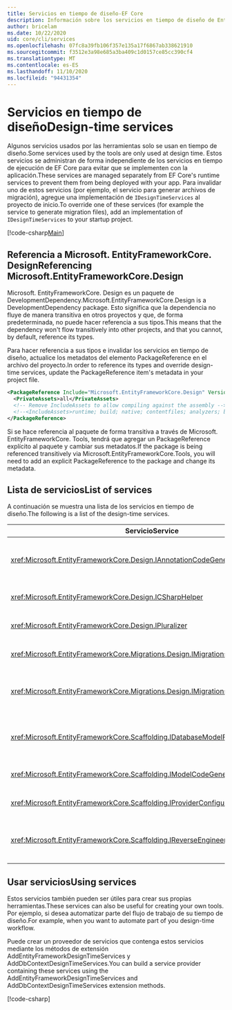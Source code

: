 ```yaml
---
title: Servicios en tiempo de diseño-EF Core
description: Información sobre los servicios en tiempo de diseño de Entity Framework Core
author: bricelam
ms.date: 10/22/2020
uid: core/cli/services
ms.openlocfilehash: 07fc8a39fb106f357e135a17f6867ab338621910
ms.sourcegitcommit: f3512e3a98e685a3ba409c1d0157ce85cc390cf4
ms.translationtype: MT
ms.contentlocale: es-ES
ms.lasthandoff: 11/10/2020
ms.locfileid: "94431354"
---
```

# <a name="design-time-services"></a><span data-ttu-id="d451d-103">Servicios en tiempo de diseño</span><span class="sxs-lookup"><span data-stu-id="d451d-103">Design-time services</span></span>

<span data-ttu-id="d451d-104">Algunos servicios usados por las herramientas solo se usan en tiempo de diseño.</span><span class="sxs-lookup"><span data-stu-id="d451d-104">Some services used by the tools are only used at design time.</span></span> <span data-ttu-id="d451d-105">Estos servicios se administran de forma independiente de los servicios en tiempo de ejecución de EF Core para evitar que se implementen con la aplicación.</span><span class="sxs-lookup"><span data-stu-id="d451d-105">These services are managed separately from EF Core's runtime services to prevent them from being deployed with your app.</span></span> <span data-ttu-id="d451d-106">Para invalidar uno de estos servicios (por ejemplo, el servicio para generar archivos de migración), agregue una implementación de `IDesignTimeServices` al proyecto de inicio.</span><span class="sxs-lookup"><span data-stu-id="d451d-106">To override one of these services (for example the service to generate migration files), add an implementation of `IDesignTimeServices` to your startup project.</span></span>

[!code-csharp[Main](../../../samples/core/Miscellaneous/CommandLine/DesignTimeServices.cs#DesignTimeServices)]

## <a name="referencing-microsoftentityframeworkcoredesign"></a><span data-ttu-id="d451d-107">Referencia a Microsoft. EntityFrameworkCore. Design</span><span class="sxs-lookup"><span data-stu-id="d451d-107">Referencing Microsoft.EntityFrameworkCore.Design</span></span>

<span data-ttu-id="d451d-108">Microsoft. EntityFrameworkCore. Design es un paquete de DevelopmentDependency.</span><span class="sxs-lookup"><span data-stu-id="d451d-108">Microsoft.EntityFrameworkCore.Design is a DevelopmentDependency package.</span></span> <span data-ttu-id="d451d-109">Esto significa que la dependencia no fluye de manera transitiva en otros proyectos y que, de forma predeterminada, no puede hacer referencia a sus tipos.</span><span class="sxs-lookup"><span data-stu-id="d451d-109">This means that the dependency won't flow transitively into other projects, and that you cannot, by default, reference its types.</span></span>

<span data-ttu-id="d451d-110">Para hacer referencia a sus tipos e invalidar los servicios en tiempo de diseño, actualice los metadatos del elemento PackageReference en el archivo del proyecto.</span><span class="sxs-lookup"><span data-stu-id="d451d-110">In order to reference its types and override design-time services, update the PackageReference item's metadata in your project file.</span></span>

```xml
<PackageReference Include="Microsoft.EntityFrameworkCore.Design" Version="3.1.9">
  <PrivateAssets>all</PrivateAssets>
  <!-- Remove IncludeAssets to allow compiling against the assembly -->
  <!--<IncludeAssets>runtime; build; native; contentfiles; analyzers; buildtransitive</IncludeAssets>-->
</PackageReference>
```

<span data-ttu-id="d451d-111">Si se hace referencia al paquete de forma transitiva a través de Microsoft. EntityFrameworkCore. Tools, tendrá que agregar un PackageReference explícito al paquete y cambiar sus metadatos.</span><span class="sxs-lookup"><span data-stu-id="d451d-111">If the package is being referenced transitively via Microsoft.EntityFrameworkCore.Tools, you will need to add an explicit PackageReference to the package and change its metadata.</span></span>

## <a name="list-of-services"></a><span data-ttu-id="d451d-112">Lista de servicios</span><span class="sxs-lookup"><span data-stu-id="d451d-112">List of services</span></span>

<span data-ttu-id="d451d-113">A continuación se muestra una lista de los servicios en tiempo de diseño.</span><span class="sxs-lookup"><span data-stu-id="d451d-113">The following is a list of the design-time services.</span></span>

<span data-ttu-id="d451d-114">Servicio</span><span class="sxs-lookup"><span data-stu-id="d451d-114">Service</span></span>                                                                              | <span data-ttu-id="d451d-115">Descripción</span><span class="sxs-lookup"><span data-stu-id="d451d-115">Description</span></span>
------------------------------------------------------------------------------------ | -----------
<xref:Microsoft.EntityFrameworkCore.Design.IAnnotationCodeGenerator>                 | <span data-ttu-id="d451d-116">Genera el código para las anotaciones del modelo correspondientes.</span><span class="sxs-lookup"><span data-stu-id="d451d-116">Generates the code for corresponding model annotations.</span></span>
<xref:Microsoft.EntityFrameworkCore.Design.ICSharpHelper>                            | <span data-ttu-id="d451d-117">Ayuda a generar código de C#.</span><span class="sxs-lookup"><span data-stu-id="d451d-117">Helps with generating C# code.</span></span>
<xref:Microsoft.EntityFrameworkCore.Design.IPluralizer>                              | <span data-ttu-id="d451d-118">Palabras singular y plural nombres.</span><span class="sxs-lookup"><span data-stu-id="d451d-118">Pluralizes and singularizes words.</span></span>
<xref:Microsoft.EntityFrameworkCore.Migrations.Design.IMigrationsCodeGenerator>      | <span data-ttu-id="d451d-119">Genera código para una migración.</span><span class="sxs-lookup"><span data-stu-id="d451d-119">Generates code for a migration.</span></span>
<xref:Microsoft.EntityFrameworkCore.Migrations.Design.IMigrationsScaffolder>         | <span data-ttu-id="d451d-120">La clase principal para administrar los archivos de migración.</span><span class="sxs-lookup"><span data-stu-id="d451d-120">The main class for managing migration files.</span></span>
<xref:Microsoft.EntityFrameworkCore.Scaffolding.IDatabaseModelFactory>               | <span data-ttu-id="d451d-121">Crea un modelo de base de datos a partir de una base de datos.</span><span class="sxs-lookup"><span data-stu-id="d451d-121">Creates a database model from a database.</span></span>
<xref:Microsoft.EntityFrameworkCore.Scaffolding.IModelCodeGenerator>                 | <span data-ttu-id="d451d-122">Genera código para un modelo.</span><span class="sxs-lookup"><span data-stu-id="d451d-122">Generates code for a model.</span></span>
<xref:Microsoft.EntityFrameworkCore.Scaffolding.IProviderConfigurationCodeGenerator> | <span data-ttu-id="d451d-123">Genera código de configuración.</span><span class="sxs-lookup"><span data-stu-id="d451d-123">Generates OnConfiguring code.</span></span>
<xref:Microsoft.EntityFrameworkCore.Scaffolding.IReverseEngineerScaffolder>          | <span data-ttu-id="d451d-124">La clase principal para la scaffolding de modelos con ingeniería inversa.</span><span class="sxs-lookup"><span data-stu-id="d451d-124">The main class for scaffolding reverse engineered models.</span></span>

## <a name="using-services"></a><span data-ttu-id="d451d-125">Usar servicios</span><span class="sxs-lookup"><span data-stu-id="d451d-125">Using services</span></span>

<span data-ttu-id="d451d-126">Estos servicios también pueden ser útiles para crear sus propias herramientas.</span><span class="sxs-lookup"><span data-stu-id="d451d-126">These services can also be useful for creating your own tools.</span></span> <span data-ttu-id="d451d-127">Por ejemplo, si desea automatizar parte del flujo de trabajo de su tiempo de diseño.</span><span class="sxs-lookup"><span data-stu-id="d451d-127">For example, when you want to automate part of you design-time workflow.</span></span>

<span data-ttu-id="d451d-128">Puede crear un proveedor de servicios que contenga estos servicios mediante los métodos de extensión AddEntityFrameworkDesignTimeServices y AddDbContextDesignTimeServices.</span><span class="sxs-lookup"><span data-stu-id="d451d-128">You can build a service provider containing these services using the AddEntityFrameworkDesignTimeServices and AddDbContextDesignTimeServices extension methods.</span></span>

[!code-csharp[](../../../samples/core/Miscellaneous/CommandLine/CustomTools.cs#CustomTools)]
